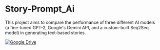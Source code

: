 # Story-Prompt_Ai
This project aims to compare the performance of three different AI models (a fine-tuned GPT-2, Google's Gemini API, and a custom-built Seq2Seq model) in generating text-based stories.

[![Google Drive](https://img.shields.io/badge/Google%20Drive-View%20File-blue?logo=googledrive)](https://drive.google.com/file/d/1V5fguLaTtuvRnAEAX-YoehlKWkhyKM5y/view?usp=sharing)
